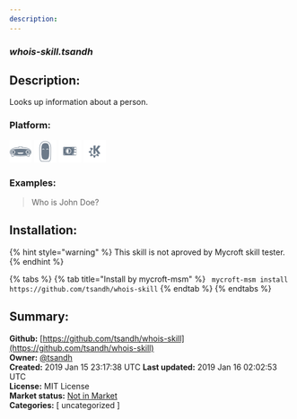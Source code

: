 ```yaml
---
description: 
---
```


### _whois-skill.tsandh_  
## Description:  
Looks up information about a person.  
### Platform:  
 ![Mark I](../.gitbook/assets/mark-1-icon.png)  ![Mark II](../.gitbook/assets/mark-2-icon.png)  ![Picroft](../.gitbook/assets/picroft-icon.png)  ![plasmoid](../.gitbook/assets/kde.png)   
### Examples:  
> Who is John Doe?  
  
## Installation:  
{% hint style="warning" %}
This skill is not aproved by Mycroft skill tester.
{% endhint %}
    
{% tabs %}
{% tab title="Install by mycroft-msm" %}
``` mycroft-msm install https://github.com/tsandh/whois-skill```
{% endtab %}
  {% endtabs %}
    
## Summary:  
**Github:** [https://github.com/tsandh/whois-skill](https://github.com/tsandh/whois-skill)  
**Owner:** [@tsandh](https://github.com/tsandh)  
**Created:** 2019 Jan 15 23:17:38 UTC  **Last updated:** 2019 Jan 16 02:02:53 UTC  
**License:** MIT License  
**Market status:** [Not in Market](https://market.mycroft.ai/skill/)  
**Categories:** [ uncategorized ]   
